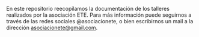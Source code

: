 En este repositorio reecopilamos la documentación de los talleres realizados por la asociación ETE. Para más información puede seguirnos a través de las redes sociales @asociacionete, o bien escribirnos un mail a la dirección asociacionete@gmail.com.
